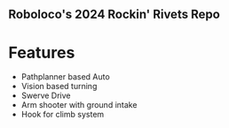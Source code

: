 ## Roboloco's 2024 Rockin' Rivets Repo
# Features
- Pathplanner based Auto
- Vision based turning
- Swerve Drive
- Arm shooter with ground intake
- Hook for climb system
